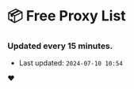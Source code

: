# :package: Free Proxy List
### Updated every 15 minutes.

- Last updated: `2024-07-10 10:54`

:heart:
